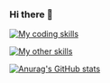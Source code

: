 ### Hi there 👋

[![My coding skills](https://skillicons.dev/icons?i=visualstudio,vscode,cs,dotnet,git,docker,jenkins,linux,html,css)](https://skillicons.dev)

[![My other skills](https://skillicons.dev/icons?i=mysql,figma,postman)](https://skillicons.dev)

[![Anurag's GitHub stats](https://github-readme-stats.vercel.app/api?username=BagardHugo)](https://github.com/anuraghazra/github-readme-stats)

<!--
**BagardHugo/BagardHugo** is a ✨ _special_ ✨ repository because its `README.md` (this file) appears on your GitHub profile.

Here are some ideas to get you started:

- 🔭 I’m currently working on ...
- 🌱 I’m currently learning ...
- 👯 I’m looking to collaborate on ...
- 🤔 I’m looking for help with ...
- 💬 Ask me about ...
- 📫 How to reach me: ...
- 😄 Pronouns: ...
- ⚡ Fun fact: ...
-->
